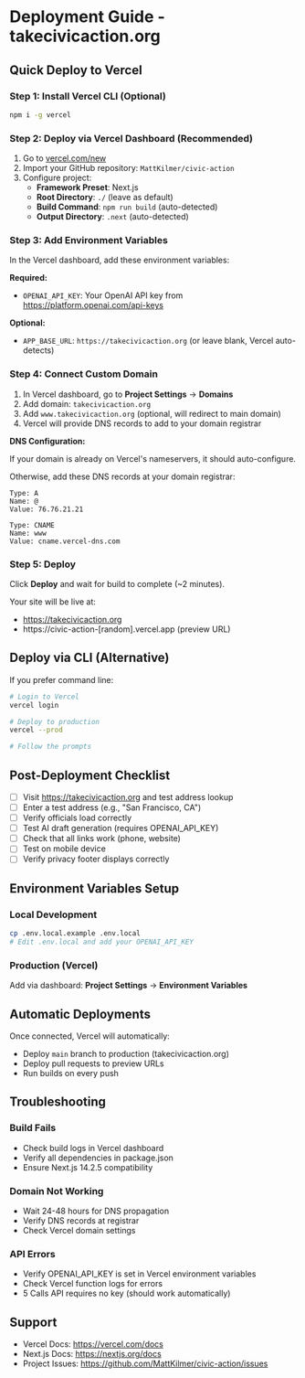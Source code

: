 # Deployment Guide - takecivicaction.org

## Quick Deploy to Vercel

### Step 1: Install Vercel CLI (Optional)

```bash
npm i -g vercel
```

### Step 2: Deploy via Vercel Dashboard (Recommended)

1. Go to [vercel.com/new](https://vercel.com/new)
2. Import your GitHub repository: `MattKilmer/civic-action`
3. Configure project:
   - **Framework Preset**: Next.js
   - **Root Directory**: `./` (leave as default)
   - **Build Command**: `npm run build` (auto-detected)
   - **Output Directory**: `.next` (auto-detected)

### Step 3: Add Environment Variables

In the Vercel dashboard, add these environment variables:

**Required:**
- `OPENAI_API_KEY`: Your OpenAI API key from https://platform.openai.com/api-keys

**Optional:**
- `APP_BASE_URL`: `https://takecivicaction.org` (or leave blank, Vercel auto-detects)

### Step 4: Connect Custom Domain

1. In Vercel dashboard, go to **Project Settings** → **Domains**
2. Add domain: `takecivicaction.org`
3. Add `www.takecivicaction.org` (optional, will redirect to main domain)
4. Vercel will provide DNS records to add to your domain registrar

**DNS Configuration:**

If your domain is already on Vercel's nameservers, it should auto-configure.

Otherwise, add these DNS records at your domain registrar:

```
Type: A
Name: @
Value: 76.76.21.21

Type: CNAME
Name: www
Value: cname.vercel-dns.com
```

### Step 5: Deploy

Click **Deploy** and wait for build to complete (~2 minutes).

Your site will be live at:
- https://takecivicaction.org
- https://civic-action-[random].vercel.app (preview URL)

## Deploy via CLI (Alternative)

If you prefer command line:

```bash
# Login to Vercel
vercel login

# Deploy to production
vercel --prod

# Follow the prompts
```

## Post-Deployment Checklist

- [ ] Visit https://takecivicaction.org and test address lookup
- [ ] Enter a test address (e.g., "San Francisco, CA")
- [ ] Verify officials load correctly
- [ ] Test AI draft generation (requires OPENAI_API_KEY)
- [ ] Check that all links work (phone, website)
- [ ] Test on mobile device
- [ ] Verify privacy footer displays correctly

## Environment Variables Setup

### Local Development
```bash
cp .env.local.example .env.local
# Edit .env.local and add your OPENAI_API_KEY
```

### Production (Vercel)
Add via dashboard: **Project Settings** → **Environment Variables**

## Automatic Deployments

Once connected, Vercel will automatically:
- Deploy `main` branch to production (takecivicaction.org)
- Deploy pull requests to preview URLs
- Run builds on every push

## Troubleshooting

### Build Fails
- Check build logs in Vercel dashboard
- Verify all dependencies in package.json
- Ensure Next.js 14.2.5 compatibility

### Domain Not Working
- Wait 24-48 hours for DNS propagation
- Verify DNS records at registrar
- Check Vercel domain settings

### API Errors
- Verify OPENAI_API_KEY is set in Vercel environment variables
- Check Vercel function logs for errors
- 5 Calls API requires no key (should work automatically)

## Support

- Vercel Docs: https://vercel.com/docs
- Next.js Docs: https://nextjs.org/docs
- Project Issues: https://github.com/MattKilmer/civic-action/issues

